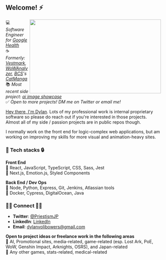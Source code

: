 <h2>Welcome! ⚡</h2>
<img src="wp2.gif" width="426" height="240" align="right" />

💻 *Software Engineer for [Google Health](https://health.google/)*<br/>
☕ *Formerly: [Vestmark](https://www.vestmark.com/), [WoWAnalyzer](https://github.com/WoWAnalyzer/WoWAnalyzer), [BCS](https://twitter.com/BCScanlations)'s [CatManga](https://www.reddit.com/r/KanojoOkarishimasu/comments/qs8d8k/catmanga_has_announced_its_shutdown_today_it_is/)*<br/>
📚 *Most recent side project: [ai image showcase](https://dbowers.io/ai-showcase)*<br/>
✅ *Open to more projects! DM me on Twitter or email me!*

[Hey there, I'm Dylan](https://dbowers.io/). Lots of my professional work is internal proprietary software so please do reach out if you're interested in those projects. Almost all of my side / passion projects are in public repos though.

I normally work on the front end for logic-complex web applications, but am working on improving my skills for more visual and animation-heavy sites.

<h3>🔑 Tech stacks 🔒</h3>

<b>Front End</b><br/>
💚 React, JavaScript, TypeScript, CSS, Sass, Jest<br/>
💛 Next.js, Emotion.js, Styled Components<br/>

<b>Back End / Dev Ops</b><br/>
💚 Node, Python, Express, Git, Jenkins, Atlassian tools<br/>
💛 Docker, Cypress, DigitalOcean, Java

<h3>🤝🏻 Connect 🤝🏾</h3>

* **Twitter**: <a href="https://www.twitter.com/PriestismJP">@PriestismJP</a>
* **LinkedIn**: <a href="https://www.linkedin.com/in/dylan-bowers/">LinkedIn</a>
* **Email**: <a href="mailto:dylan.volibowers@gmail.com">dylanvolibowers@gmail.com</a>

<b>Open to project ideas or freelance work in the following areas</b><br/>
💚 AI, Promotional sites, media-related, game-related (esp. Lost Ark, PoE, WoW, Genshin Impact, Arknights, OSRS), and Japan-related<br/>
💛 Any other games, stats-related, medical-related<br/>
